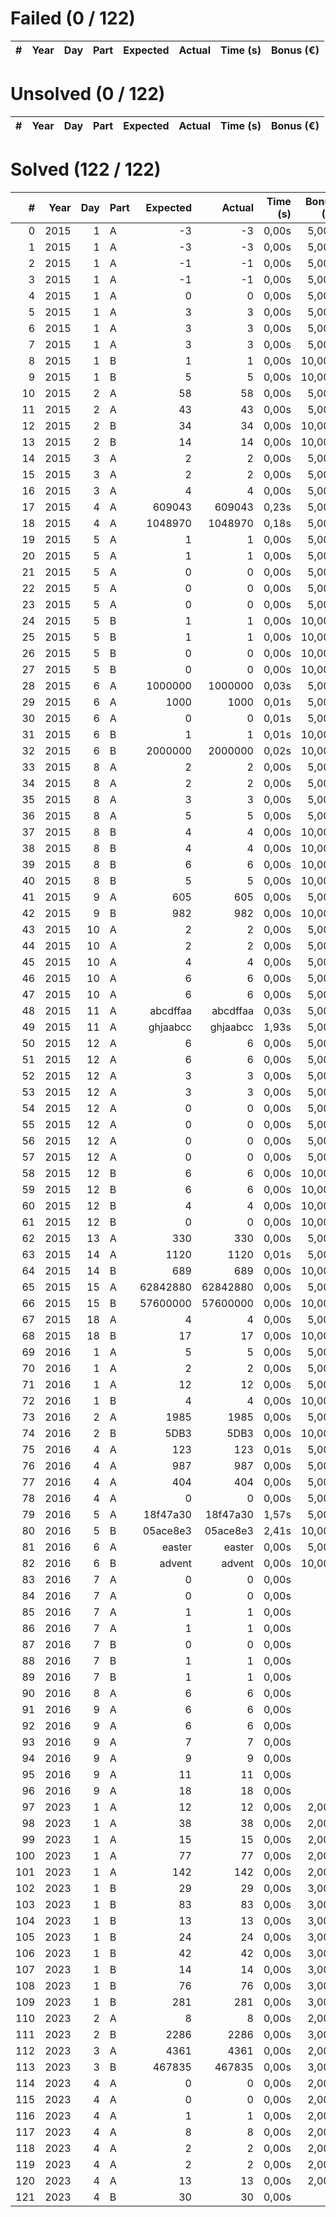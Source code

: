 # Failed (0 / 122)
|   # | Year | Day | Part | Expected | Actual | Time (s) | Bonus (€) |
| ---:| ----:| ---:| ---- | --------:| ------:| --------:| ---------:|

# Unsolved  (0 / 122)
|   # | Year | Day | Part | Expected | Actual | Time (s) | Bonus (€) |
| ---:| ----:| ---:| ---- | --------:| ------:| --------:| ---------:|

# Solved  (122 / 122)
|   # | Year | Day | Part | Expected |   Actual | Time (s) | Bonus (€) |
| ---:| ----:| ---:| ---- | --------:| --------:| --------:| ---------:|
|   0 | 2015 |   1 | A    |       -3 |       -3 |    0,00s |     5,00€ |
|   1 | 2015 |   1 | A    |       -3 |       -3 |    0,00s |     5,00€ |
|   2 | 2015 |   1 | A    |       -1 |       -1 |    0,00s |     5,00€ |
|   3 | 2015 |   1 | A    |       -1 |       -1 |    0,00s |     5,00€ |
|   4 | 2015 |   1 | A    |        0 |        0 |    0,00s |     5,00€ |
|   5 | 2015 |   1 | A    |        3 |        3 |    0,00s |     5,00€ |
|   6 | 2015 |   1 | A    |        3 |        3 |    0,00s |     5,00€ |
|   7 | 2015 |   1 | A    |        3 |        3 |    0,00s |     5,00€ |
|   8 | 2015 |   1 | B    |        1 |        1 |    0,00s |    10,00€ |
|   9 | 2015 |   1 | B    |        5 |        5 |    0,00s |    10,00€ |
|  10 | 2015 |   2 | A    |       58 |       58 |    0,00s |     5,00€ |
|  11 | 2015 |   2 | A    |       43 |       43 |    0,00s |     5,00€ |
|  12 | 2015 |   2 | B    |       34 |       34 |    0,00s |    10,00€ |
|  13 | 2015 |   2 | B    |       14 |       14 |    0,00s |    10,00€ |
|  14 | 2015 |   3 | A    |        2 |        2 |    0,00s |     5,00€ |
|  15 | 2015 |   3 | A    |        2 |        2 |    0,00s |     5,00€ |
|  16 | 2015 |   3 | A    |        4 |        4 |    0,00s |     5,00€ |
|  17 | 2015 |   4 | A    |   609043 |   609043 |    0,23s |     5,00€ |
|  18 | 2015 |   4 | A    |  1048970 |  1048970 |    0,18s |     5,00€ |
|  19 | 2015 |   5 | A    |        1 |        1 |    0,00s |     5,00€ |
|  20 | 2015 |   5 | A    |        1 |        1 |    0,00s |     5,00€ |
|  21 | 2015 |   5 | A    |        0 |        0 |    0,00s |     5,00€ |
|  22 | 2015 |   5 | A    |        0 |        0 |    0,00s |     5,00€ |
|  23 | 2015 |   5 | A    |        0 |        0 |    0,00s |     5,00€ |
|  24 | 2015 |   5 | B    |        1 |        1 |    0,00s |    10,00€ |
|  25 | 2015 |   5 | B    |        1 |        1 |    0,00s |    10,00€ |
|  26 | 2015 |   5 | B    |        0 |        0 |    0,00s |    10,00€ |
|  27 | 2015 |   5 | B    |        0 |        0 |    0,00s |    10,00€ |
|  28 | 2015 |   6 | A    |  1000000 |  1000000 |    0,03s |     5,00€ |
|  29 | 2015 |   6 | A    |     1000 |     1000 |    0,01s |     5,00€ |
|  30 | 2015 |   6 | A    |        0 |        0 |    0,01s |     5,00€ |
|  31 | 2015 |   6 | B    |        1 |        1 |    0,01s |    10,00€ |
|  32 | 2015 |   6 | B    |  2000000 |  2000000 |    0,02s |    10,00€ |
|  33 | 2015 |   8 | A    |        2 |        2 |    0,00s |     5,00€ |
|  34 | 2015 |   8 | A    |        2 |        2 |    0,00s |     5,00€ |
|  35 | 2015 |   8 | A    |        3 |        3 |    0,00s |     5,00€ |
|  36 | 2015 |   8 | A    |        5 |        5 |    0,00s |     5,00€ |
|  37 | 2015 |   8 | B    |        4 |        4 |    0,00s |    10,00€ |
|  38 | 2015 |   8 | B    |        4 |        4 |    0,00s |    10,00€ |
|  39 | 2015 |   8 | B    |        6 |        6 |    0,00s |    10,00€ |
|  40 | 2015 |   8 | B    |        5 |        5 |    0,00s |    10,00€ |
|  41 | 2015 |   9 | A    |      605 |      605 |    0,00s |     5,00€ |
|  42 | 2015 |   9 | B    |      982 |      982 |    0,00s |    10,00€ |
|  43 | 2015 |  10 | A    |        2 |        2 |    0,00s |     5,00€ |
|  44 | 2015 |  10 | A    |        2 |        2 |    0,00s |     5,00€ |
|  45 | 2015 |  10 | A    |        4 |        4 |    0,00s |     5,00€ |
|  46 | 2015 |  10 | A    |        6 |        6 |    0,00s |     5,00€ |
|  47 | 2015 |  10 | A    |        6 |        6 |    0,00s |     5,00€ |
|  48 | 2015 |  11 | A    | abcdffaa | abcdffaa |    0,03s |     5,00€ |
|  49 | 2015 |  11 | A    | ghjaabcc | ghjaabcc |    1,93s |     5,00€ |
|  50 | 2015 |  12 | A    |        6 |        6 |    0,00s |     5,00€ |
|  51 | 2015 |  12 | A    |        6 |        6 |    0,00s |     5,00€ |
|  52 | 2015 |  12 | A    |        3 |        3 |    0,00s |     5,00€ |
|  53 | 2015 |  12 | A    |        3 |        3 |    0,00s |     5,00€ |
|  54 | 2015 |  12 | A    |        0 |        0 |    0,00s |     5,00€ |
|  55 | 2015 |  12 | A    |        0 |        0 |    0,00s |     5,00€ |
|  56 | 2015 |  12 | A    |        0 |        0 |    0,00s |     5,00€ |
|  57 | 2015 |  12 | A    |        0 |        0 |    0,00s |     5,00€ |
|  58 | 2015 |  12 | B    |        6 |        6 |    0,00s |    10,00€ |
|  59 | 2015 |  12 | B    |        6 |        6 |    0,00s |    10,00€ |
|  60 | 2015 |  12 | B    |        4 |        4 |    0,00s |    10,00€ |
|  61 | 2015 |  12 | B    |        0 |        0 |    0,00s |    10,00€ |
|  62 | 2015 |  13 | A    |      330 |      330 |    0,00s |     5,00€ |
|  63 | 2015 |  14 | A    |     1120 |     1120 |    0,01s |     5,00€ |
|  64 | 2015 |  14 | B    |      689 |      689 |    0,00s |    10,00€ |
|  65 | 2015 |  15 | A    | 62842880 | 62842880 |    0,00s |     5,00€ |
|  66 | 2015 |  15 | B    | 57600000 | 57600000 |    0,00s |    10,00€ |
|  67 | 2015 |  18 | A    |        4 |        4 |    0,00s |     5,00€ |
|  68 | 2015 |  18 | B    |       17 |       17 |    0,00s |    10,00€ |
|  69 | 2016 |   1 | A    |        5 |        5 |    0,00s |     5,00€ |
|  70 | 2016 |   1 | A    |        2 |        2 |    0,00s |     5,00€ |
|  71 | 2016 |   1 | A    |       12 |       12 |    0,00s |     5,00€ |
|  72 | 2016 |   1 | B    |        4 |        4 |    0,00s |    10,00€ |
|  73 | 2016 |   2 | A    |     1985 |     1985 |    0,00s |     5,00€ |
|  74 | 2016 |   2 | B    |     5DB3 |     5DB3 |    0,00s |    10,00€ |
|  75 | 2016 |   4 | A    |      123 |      123 |    0,01s |     5,00€ |
|  76 | 2016 |   4 | A    |      987 |      987 |    0,00s |     5,00€ |
|  77 | 2016 |   4 | A    |      404 |      404 |    0,00s |     5,00€ |
|  78 | 2016 |   4 | A    |        0 |        0 |    0,00s |     5,00€ |
|  79 | 2016 |   5 | A    | 18f47a30 | 18f47a30 |    1,57s |     5,00€ |
|  80 | 2016 |   5 | B    | 05ace8e3 | 05ace8e3 |    2,41s |    10,00€ |
|  81 | 2016 |   6 | A    |   easter |   easter |    0,00s |     5,00€ |
|  82 | 2016 |   6 | B    |   advent |   advent |    0,00s |    10,00€ |
|  83 | 2016 |   7 | A    |        0 |        0 |    0,00s |           |
|  84 | 2016 |   7 | A    |        0 |        0 |    0,00s |           |
|  85 | 2016 |   7 | A    |        1 |        1 |    0,00s |           |
|  86 | 2016 |   7 | A    |        1 |        1 |    0,00s |           |
|  87 | 2016 |   7 | B    |        0 |        0 |    0,00s |           |
|  88 | 2016 |   7 | B    |        1 |        1 |    0,00s |           |
|  89 | 2016 |   7 | B    |        1 |        1 |    0,00s |           |
|  90 | 2016 |   8 | A    |        6 |        6 |    0,00s |           |
|  91 | 2016 |   9 | A    |        6 |        6 |    0,00s |           |
|  92 | 2016 |   9 | A    |        6 |        6 |    0,00s |           |
|  93 | 2016 |   9 | A    |        7 |        7 |    0,00s |           |
|  94 | 2016 |   9 | A    |        9 |        9 |    0,00s |           |
|  95 | 2016 |   9 | A    |       11 |       11 |    0,00s |           |
|  96 | 2016 |   9 | A    |       18 |       18 |    0,00s |           |
|  97 | 2023 |   1 | A    |       12 |       12 |    0,00s |     2,00€ |
|  98 | 2023 |   1 | A    |       38 |       38 |    0,00s |     2,00€ |
|  99 | 2023 |   1 | A    |       15 |       15 |    0,00s |     2,00€ |
| 100 | 2023 |   1 | A    |       77 |       77 |    0,00s |     2,00€ |
| 101 | 2023 |   1 | A    |      142 |      142 |    0,00s |     2,00€ |
| 102 | 2023 |   1 | B    |       29 |       29 |    0,00s |     3,00€ |
| 103 | 2023 |   1 | B    |       83 |       83 |    0,00s |     3,00€ |
| 104 | 2023 |   1 | B    |       13 |       13 |    0,00s |     3,00€ |
| 105 | 2023 |   1 | B    |       24 |       24 |    0,00s |     3,00€ |
| 106 | 2023 |   1 | B    |       42 |       42 |    0,00s |     3,00€ |
| 107 | 2023 |   1 | B    |       14 |       14 |    0,00s |     3,00€ |
| 108 | 2023 |   1 | B    |       76 |       76 |    0,00s |     3,00€ |
| 109 | 2023 |   1 | B    |      281 |      281 |    0,00s |     3,00€ |
| 110 | 2023 |   2 | A    |        8 |        8 |    0,00s |     2,00€ |
| 111 | 2023 |   2 | B    |     2286 |     2286 |    0,00s |     3,00€ |
| 112 | 2023 |   3 | A    |     4361 |     4361 |    0,00s |     2,00€ |
| 113 | 2023 |   3 | B    |   467835 |   467835 |    0,00s |     3,00€ |
| 114 | 2023 |   4 | A    |        0 |        0 |    0,00s |     2,00€ |
| 115 | 2023 |   4 | A    |        0 |        0 |    0,00s |     2,00€ |
| 116 | 2023 |   4 | A    |        1 |        1 |    0,00s |     2,00€ |
| 117 | 2023 |   4 | A    |        8 |        8 |    0,00s |     2,00€ |
| 118 | 2023 |   4 | A    |        2 |        2 |    0,00s |     2,00€ |
| 119 | 2023 |   4 | A    |        2 |        2 |    0,00s |     2,00€ |
| 120 | 2023 |   4 | A    |       13 |       13 |    0,00s |     2,00€ |
| 121 | 2023 |   4 | B    |       30 |       30 |    0,00s |           |
